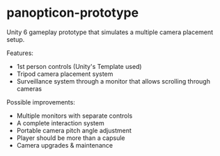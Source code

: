 # panopticon-prototype

Unity 6 gameplay prototype that simulates a multiple camera placement setup.

Features:
* 1st person controls (Unity's Template used)
* Tripod camera placement system
* Surveillance system through a monitor that allows scrolling through cameras

Possible improvements:
* Multiple monitors with separate controls
* A complete interaction system
* Portable camera pitch angle adjustment
* Player should be more than a capsule
* Camera upgrades & maintenance